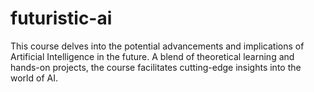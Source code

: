 # futuristic-ai
This course delves into the potential advancements and implications of Artificial Intelligence in the future. A blend of theoretical learning and hands-on projects, the course facilitates cutting-edge insights into the world of AI.
